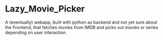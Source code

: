 # Lazy_Movie_Picker
A (eventually) webapp, built with python as backend and not yet sure about the Frontend, that fetches movies from IMDB and picks out movies or series depending on user interaction.
